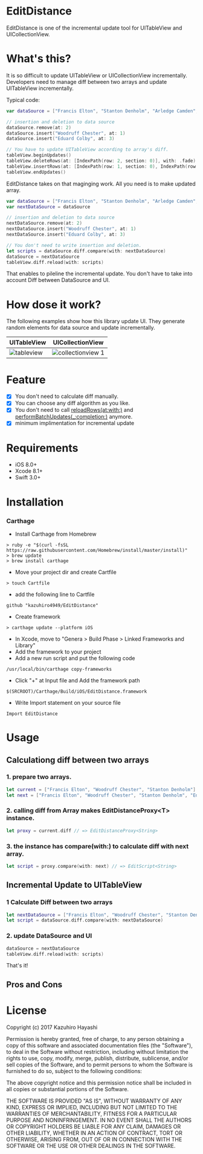 # EditDistance
EditDistance is one of the incremental update tool for UITableView and UICollectionView.

# What's this?
It is so difficult to update UITableView or UICollectionView incrementally. Developers need to manage diff between two arrays and update UITableView incrementally.

Typical code:
```swift
var dataSource = ["Francis Elton", "Stanton Denholm", "Arledge Camden", "Farland Ridley", "Alex Helton"]

// insertion and deletion to data source
dataSource.remove(at: 2)
dataSource.insert("Woodruff Chester", at: 1)
dataSource.insert("Eduard Colby", at: 3)

// You have to update UITableView according to array's diff.
tableView.beginUpdates()
tableView.deleteRows(at: [IndexPath(row: 2, section: 0)], with: .fade)
tableView.insertRows(at: [IndexPath(row: 1, section: 0), IndexPath(row: 3, section: 0)], with: .fade)
tableView.endUpdates()
```

EditDistance takes on that maginging work. All you need is to make updated array.

```swift
var dataSource = ["Francis Elton", "Stanton Denholm", "Arledge Camden", "Farland Ridley", "Alex Helton"]
var nextDataSource = dataSource

// insertion and deletion to data source
nextDataSource.remove(at: 2)
nextDataSource.insert("Woodruff Chester", at: 1)
nextDataSource.insert("Eduard Colby", at: 3)

// You don't need to write insertion and deletion.
let scripts = dataSource.diff.compare(with: nextDataSource)
dataSource = nextDataSource
tableView.diff.reload(with: scripts) 

```

That enables to pileline the incremental update. You don't have to take into account Diff between DataSource and UI.

# How dose it work?

The following examples show how this library update UI. They generate random elements for data source and update incrementally.

| UITableView | UICollectionView |
|---|---|
| ![tableview](https://cloud.githubusercontent.com/assets/18320004/23104148/adbfb22c-f70b-11e6-80bc-97fb1bac7bbc.gif)  | ![collectionview 1](https://cloud.githubusercontent.com/assets/18320004/23104147/ab1a6d00-f70b-11e6-921b-e328153306fd.gif)  |

# Feature
- [x] You don't need to calculate diff manually.
- [x] You can choose any diff algorithm as you like.
- [x] You don't need to call [reloadRows(at:with:)](https://developer.apple.com/reference/uikit/uitableview/1614935-reloadrows) and [performBatchUpdates(_:completion:)](https://developer.apple.com/reference/uikit/uicollectionview/1618045-performbatchupdates) anymore.
- [x] minimum implimentation for incremental update

# Requirements
- iOS 8.0+
- Xcode 8.1+
- Swift 3.0+

# Installation

### Carthage

+ Install Carthage from Homebrew
```
> ruby -e "$(curl -fsSL https://raw.githubusercontent.com/Homebrew/install/master/install)"
> brew update
> brew install carthage
```
+ Move your project dir and create Cartfile
```
> touch Cartfile
```
+ add the following line to Cartfile
```
github "kazuhiro4949/EditDistance"
```
+ Create framework
```
> carthage update --platform iOS
```

+ In Xcode, move to "Genera > Build Phase > Linked Frameworks and Library"
+ Add the framework to your project
+ Add a new run script and put the following code
```
/usr/local/bin/carthage copy-frameworks
```
+ Click "+" at Input file and Add the framework path
```
$(SRCROOT)/Carthage/Build/iOS/EditDistance.framework
```
+ Write Import statement on your source file
```
Import EditDistance
```

# Usage
## Calculationg diff between two arrays
### 1. prepare two arrays.
```swift
let current = ["Francis Elton", "Woodruff Chester", "Stanton Denholm"]
let next = ["Francis Elton", "Woodruff Chester", "Stanton Denholm", "Eduard Colby"]
```

### 2. calling diff from Array makes EditDistanceProxy\<T> instance.

```swift
let proxy = current.diff // => EditDistanceProxy<String>
```

### 3. the instance has compare(with:) to calculate diff with next array.
```swift
let script = proxy.compare(with: next) // => EditScript<String>
```

## Incremental Update to UITableView

### 1 Calculate Diff between two arrays
```swift
let nextDataSource = ["Francis Elton", "Woodruff Chester", "Stanton Denholm", "Eduard Colby", "Farland Ridley", "Alex Helton"]
let script = dataSource.diff.compare(with: nextDataSource)
```

### 2. update DataSource and UI
```swift
dataSource = nextDataSource
tableView.diff.reload(with: scripts) 
```

That's it!

## Pros and Cons

# License

Copyright (c) 2017 Kazuhiro Hayashi

Permission is hereby granted, free of charge, to any person obtaining a copy of this software and associated documentation files (the "Software"), to deal in the Software without restriction, including without limitation the rights to use, copy, modify, merge, publish, distribute, sublicense, and/or sell copies of the Software, and to permit persons to whom the Software is furnished to do so, subject to the following conditions:

The above copyright notice and this permission notice shall be included in all copies or substantial portions of the Software.

THE SOFTWARE IS PROVIDED "AS IS", WITHOUT WARRANTY OF ANY KIND, EXPRESS OR IMPLIED, INCLUDING BUT NOT LIMITED TO THE WARRANTIES OF MERCHANTABILITY, FITNESS FOR A PARTICULAR PURPOSE AND NONINFRINGEMENT. IN NO EVENT SHALL THE AUTHORS OR COPYRIGHT HOLDERS BE LIABLE FOR ANY CLAIM, DAMAGES OR OTHER LIABILITY, WHETHER IN AN ACTION OF CONTRACT, TORT OR OTHERWISE, ARISING FROM, OUT OF OR IN CONNECTION WITH THE SOFTWARE OR THE USE OR OTHER DEALINGS IN THE SOFTWARE.
